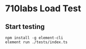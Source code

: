 # 710labs Load Test

## Start testing
```
npm install -g element-cli
element run ./tests/index.ts
```